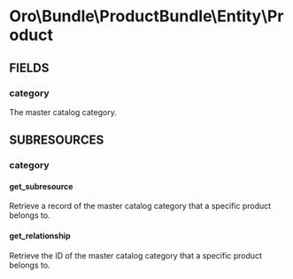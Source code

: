 # Oro\Bundle\ProductBundle\Entity\Product

## FIELDS

### category

The master catalog category.

## SUBRESOURCES

### category

#### get_subresource

Retrieve a record of the master catalog category that a specific product belongs to.

#### get_relationship

Retrieve the ID of the master catalog category that a specific product belongs to.

